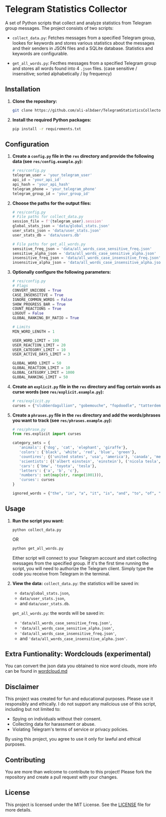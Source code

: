 
# Telegram Statistics Collector

A set of Python scripts that collect and analyze statistics from Telegram group messages. The project consists of two scripts:

- `collect_data.py`: Fetches messages from a specified Telegram group, lookes for keywords and stores various statistics about the messages and their senders in JSON files and a SQLite database. Statistics and keywords are configurable.

- `get_all_words.py`: Fecthes messages from a specified Telegram group and stores all words found into 4 `.json` files. (case sensitive / insensitive; sorted alphabetically / by frequency)

## Installation

1. **Clone the repository:**

   ```sh
   git clone https://github.com/ali-albdaer/TelegramStatisticsCollector.git
   ```

2. **Install the required Python packages:**

   ```sh
   pip install -r requirements.txt
   ```

## Configuration

1. **Create a `config.py` file in the `res` directory and provide the following data (see `res/config.example.py`):**

   ```python
   # res/config.py
   telegram_user = 'your_telegram_user'
   api_id = 'your_api_id'
   api_hash = 'your_api_hash'
   telegram_phone = 'your_telegram_phone'
   telegram_group_id = 'your_group_id'
   ```

2. **Choose the paths for the output files:**

   ```python
   # res/config.py
   # File paths for collect_data.py
   session_file = f'{telegram_user}.session'
   global_stats_json = 'data/global_stats.json'
   user_stats_json = 'data/user_stats.json'
   user_stats_db = 'data/users.db'

   # File paths for get_all_words.py
   sensitive_freq_json = 'data/all_words_case_sensitive_freq.json'
   sensitive_alpha_json = 'data/all_words_case_sensitive_alpha.json'
   insensitive_freq_json = 'data/all_words_case_insensitive_freq.json'
   insensitive_alpha_json = 'data/all_words_case_insensitive_alpha.json'
   ```

3. **Optionally configure the following parameters:**

   ```python
   # res/config.py
   # Flags
   CONVERT_UNICODE = True
   CASE_INSENSITIVE = True
   IGNORE_COMMON_WORDS = False
   SHOW_PROGRESS_BAR = True
   COUNT_REACTIONS = True
   LOGOUT = False
   GLOBAL_RANKING_BY_RATIO = True

   # Limits
   MIN_WORD_LENGTH = 1

   USER_WORD_LIMIT = 100
   USER_REACTION_LIMIT = 20
   USER_CATEGORY_LIMIT = 10
   USER_ACTIVE_DAYS_LIMIT = 3

   GLOBAL_WORD_LIMIT = 50
   GLOBAL_REACTION_LIMIT = 10 
   GLOBAL_CATEGORY_LIMIT = 1000 
   GLOBAL_RANKING_LIMIT = 50 
   ```

4. **Create an `explicit.py` file in the `res` directory and flag certain words as curse words (see `res/explicit.example.py`):**

   ```python
   # res/explicit.py
   curses = {"slubberdagullion", "gobemouche", "fopdoodle", "tatterdemalion", "scallywag"}
   ```

5. **Create a `phrases.py` file in the `res` directory and add the words/phrases you want to track (see `res/phrases.example.py`):**

   ```python
   # res/phrase.py
   from res.explicit import curses

   category_sets = {
      'animals': {'dog', 'cat', 'elephant', 'giraffe'},
      'colors': {'black', 'white', 'red', 'blue', 'green'},
      'countires'; {('united states', 'usa', 'america'), 'canada', 'mexico'},
      'scientists': {('albert einstein', 'einstein'), ('nicola tesla', 'tesla')},
      'cars': {'bmw', 'toyota', 'tesla'},
      'letters': {'a', 'b', 'c'},
      'numbers': set(map(str, range(1001))), 
      'curses': curses
   }

   ignored_words = {"the", "in", "a", "it", "is", "and", "to", "of", "i", "you"}
   ```

## Usage

1. **Run the script you want:**

   ```sh
   python collect_data.py
   ```

   OR

   ```sh
   python get_all_words.py
   ```

   Either script will connect to your Telegram account and start collecting messages from the specified group. If it's the first time running the script, you will need to authorize the Telegram client. Simply type the code you receive from Telegram in the terminal.

2. **View the data:**
   `collect_data.py`: the statistics will be saved in:
      - `data/global_stats.json`,
      - `data/user_stats.json`,
      - and `data/user_stats.db`.

   `get_all_words.py`: the words will be saved in:
      - `'data/all_words_case_sensitive_freq.json'`, 
      - `'data/all_words_case_sensitive_alpha.json'`,
      - `'data/all_words_case_insensitive_freq.json'`,
      - and `'data/all_words_case_insensitive_alpha.json'`.

## Extra Funtionality: Wordclouds (experimental)
You can convert the json data you obtained to nice word clouds, more info can be found in [wordcloud.md](word-cloud/wordcloud.md)

## Disclaimer

This project was created for fun and educational purposes. Please use it responsibly and ethically. I do not support any malicious use of this script, including but not limited to:

- Spying on individuals without their consent.
- Collecting data for harassment or abuse.
- Violating Telegram's terms of service or privacy policies.

By using this project, you agree to use it only for lawful and ethical purposes.

## Contributing

You are more than welcome to contribute to this project! Please fork the repository and create a pull request with your changes.

## License

This project is licensed under the MIT License. See the [LICENSE](LICENSE) file for more details.
